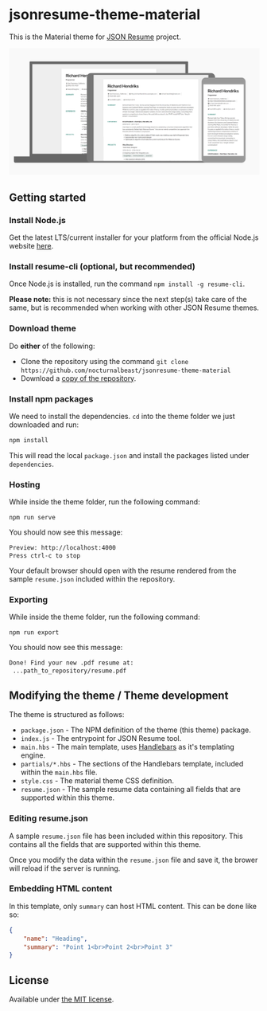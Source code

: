 # jsonresume-theme-material

This is the Material theme for [JSON Resume](http://jsonresume.org/) project.

![demo](https://raw.githubusercontent.com/nocturnalbeast/jsonresume-theme-material/master/samples/preview.png)

## Getting started

### Install Node.js

Get the latest LTS/current installer for your platform from the official Node.js website [here](https://nodejs.org/en/download).

### Install resume-cli (optional, but recommended)

Once Node.js is installed, run the command `npm install -g resume-cli`.

**Please note:** this is not necessary since the next step(s) take care of the same, but is recommended when working with other JSON Resume themes.

### Download theme

Do **either** of the following:

- Clone the repository using the command `git clone https://github.com/nocturnalbeast/jsonresume-theme-material`
- Download a [copy of the repository](https://github.com/nocturnalbeast/jsonresume-theme-material/archive/master.zip).

### Install npm packages

We need to install the dependencies. `cd` into the theme folder we just downloaded and run:

```sh
npm install
```

This will read the local `package.json` and install the packages listed under `dependencies`.

### Hosting

While inside the theme folder, run the following command:

```
npm run serve
```

You should now see this message:

```
Preview: http://localhost:4000
Press ctrl-c to stop
```

Your default browser should open with the resume rendered from the sample `resume.json` included within the repository.

### Exporting

While inside the theme folder, run the following command:

```
npm run export
```

You should now see this message:

```
Done! Find your new .pdf resume at:
 ...path_to_repository/resume.pdf
```

## Modifying the theme / Theme development

The theme is structured as follows:

- `package.json` - The NPM definition of the theme (this theme) package.
- `index.js` - The entrypoint for JSON Resume tool.
- `main.hbs` - The main template, uses [Handlebars](https://handlebarsjs.com/) as it's templating engine.
- `partials/*.hbs` - The sections of the Handlebars template, included within the `main.hbs` file.
- `style.css` - The material theme CSS definition.
- `resume.json` - The sample resume data containing all fields that are supported within this theme.

### Editing resume.json

A sample `resume.json` file has been included within this repository. This contains all the fields that are supported within this theme.

Once you modify the data within the `resume.json` file and save it, the brower will reload if the server is running.

### Embedding HTML content

In this template, only `summary` can host HTML content. This can be done like so:

```json
{
    "name": "Heading",
    "summary": "Point 1<br>Point 2<br>Point 3"
}
```

## License

Available under [the MIT license](https://mit-license.org/).
